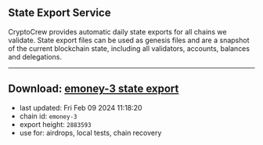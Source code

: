 ## State Export Service
CryptoCrew provides automatic daily state exports for all chains we validate. State export files can be used as genesis files and are a snapshot of the current blockchain state, including all validators, accounts, balances and delegations.

---
**Download: [emoney-3 state export](https://dl.ccvalidators.com/SERVICE/emoney/emoney-3_export_2883593.json)**
---

- last updated: Fri Feb 09 2024 11:18:20
- chain id: `emoney-3`
- export height: `2883593`
- use for: airdrops, local tests, chain recovery
